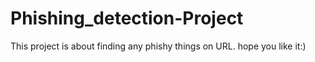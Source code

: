 # Phishing_detection-Project
This project is about finding any phishy things on URL.
hope you like it:)
